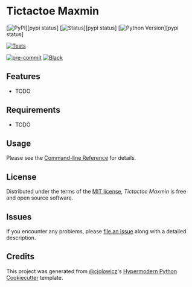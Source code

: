 # Tictactoe Maxmin

[![PyPI](https://img.shields.io/pypi/v/TicTacToe.svg)][pypi status]
[![Status](https://img.shields.io/pypi/status/TicTacToe.svg)][pypi status]
[![Python Version](https://img.shields.io/pypi/pyversions/TicTacToe)][pypi status]

[![Tests](https://github.com/sopermaf/TicTacToe/workflows/Tests/badge.svg)][tests]

[![pre-commit](https://img.shields.io/badge/pre--commit-enabled-brightgreen?logo=pre-commit&logoColor=white)][pre-commit]
[![Black](https://img.shields.io/badge/code%20style-black-000000.svg)][black]

[tests]: https://github.com/sopermaf/TicTacToe/actions?workflow=Tests
[pre-commit]: https://github.com/pre-commit/pre-commit
[black]: https://github.com/psf/black

## Features

- TODO

## Requirements

- TODO

## Usage

Please see the [Command-line Reference] for details.

## License

Distributed under the terms of the [MIT license][license],
_Tictactoe Maxmin_ is free and open source software.

## Issues

If you encounter any problems,
please [file an issue] along with a detailed description.

## Credits

This project was generated from [@cjolowicz]'s [Hypermodern Python Cookiecutter] template.

[@cjolowicz]: https://github.com/cjolowicz
[pypi]: https://pypi.org/
[hypermodern python cookiecutter]: https://github.com/cjolowicz/cookiecutter-hypermodern-python
[file an issue]: https://github.com/sopermaf/TicTacToe/issues
[pip]: https://pip.pypa.io/

<!-- github-only -->

[license]: https://github.com/sopermaf/TicTacToe/blob/main/LICENSE
[contributor guide]: https://github.com/sopermaf/TicTacToe/blob/main/CONTRIBUTING.md
[command-line reference]: https://TicTacToe.readthedocs.io/en/latest/usage.html
